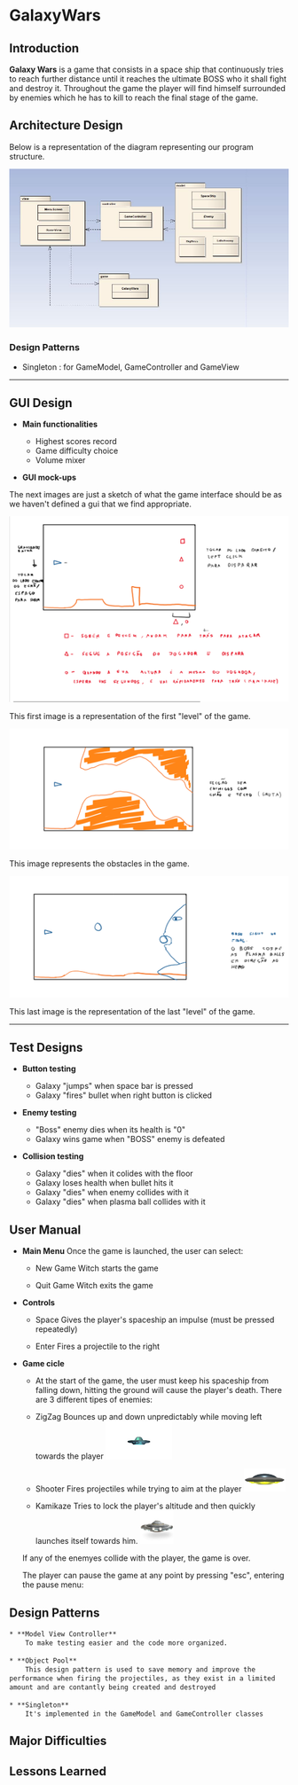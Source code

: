 # GalaxyWars

## Introduction

**Galaxy Wars** is a game that consists in a space ship that continuously tries to reach further distance until it reaches the ultimate BOSS who it shall fight and destroy it.
Throughout the game the player will find himself surrounded by enemies which he has to kill to reach the final stage of the game.

## Architecture Design

Below is a representation of the diagram representing our program structure.

![alt text](imgs/first-uml.JPG)

### Design Patterns
* Singleton : for GameModel, GameController and GameView

---

## GUI Design

* **Main functionalities**
  
  * Highest scores record
  * Game difficulty choice
  * Volume mixer

* **GUI mock-ups**

The next images are just a sketch of what the game interface should be as we haven't defined a gui that we find appropriate. 

![alt text](imgs/StandardGame.png)

This first image is a representation of the first "level" of the game.

![alt text](imgs/Cave.png)

This image represents the obstacles in the game.

![alt text](imgs/Boss.png)

This last image is the representation of the last "level" of the game.

---

## Test Designs

* **Button testing**
  * Galaxy "jumps" when space bar is pressed
  * Galaxy "fires" bullet when right button is clicked
  
* **Enemy testing**
  * "Boss" enemy dies when its health is "0"
  * Galaxy wins game when "BOSS" enemy is defeated
  
* **Collision testing**
  * Galaxy "dies" when it colides with the floor
  * Galaxy loses health when bullet hits it
  * Galaxy "dies" when enemy collides with it
  * Galaxy "dies" when plasma ball collides with it



## User Manual

* **Main Menu**
Once the game is launched, the user can select:
	* New Game
	Witch starts the game

	* Quit Game
	Witch exits the game

* **Controls**
	* Space
	Gives the player's spaceship an impulse (must be pressed repeatedly)

	* Enter
	Fires a projectile to the right


* **Game cicle**
	- At the start of the game, the user must keep his spaceship from falling down, hitting the ground will cause the player's death.
	There are 3 different tipes of enemies:
	* ZigZag
	Bounces up and down unpredictably while moving left towards the player
	![alt text](android\assets\zigzag.png)

	* Shooter
	Fires projectiles while trying to aim at the player
	![alt text](android\assets\shooter.png)

	* Kamikaze
	Tries to lock the player's altitude and then quickly launches itself towards him.
	![alt text](android\assets\kamikaze.png)
	

	If any of the enemyes collide with the player, the game is over. 
	
	The player can pause the game at any point by pressing "esc", entering the pause menu:
	



## Design Patterns

	* **Model View Controller**
		To make testing easier and the code more organized.

	* **Object Pool**
		This design pattern is used to save memory and improve the performance when firing the projectiles, as they exist in a limited amount and are contantly being created and destroyed

	* **Singleton**
		It's implemented in the GameModel and GameController classes


## Major Difficulties

## Lessons Learned

